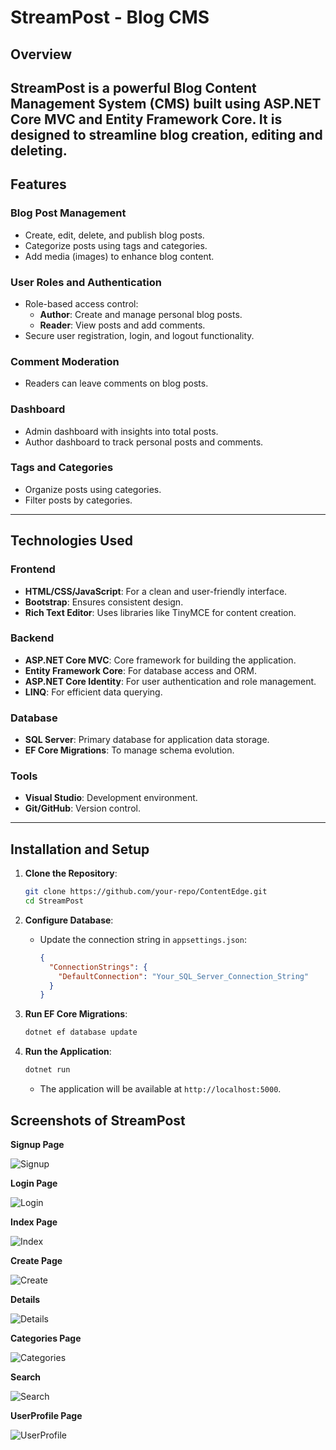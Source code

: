# StreamPost - Blog CMS

## Overview
StreamPost is a powerful Blog Content Management System (CMS) built using **ASP.NET Core MVC** and **Entity Framework Core**. It is designed to streamline blog creation, editing and deleting.
---

## Features

### Blog Post Management
- Create, edit, delete, and publish blog posts.
- Categorize posts using tags and categories.
- Add media (images) to enhance blog content.

### User Roles and Authentication
- Role-based access control:
  - **Author**: Create and manage personal blog posts.
  - **Reader**: View posts and add comments.
- Secure user registration, login, and logout functionality.

### Comment Moderation
- Readers can leave comments on blog posts.

### Dashboard
- Admin dashboard with insights into total posts.
- Author dashboard to track personal posts and comments.

### Tags and Categories
- Organize posts using categories.
- Filter posts by categories.

---

## Technologies Used

### Frontend
- **HTML/CSS/JavaScript**: For a clean and user-friendly interface.
- **Bootstrap**: Ensures consistent design.
- **Rich Text Editor**: Uses libraries like TinyMCE for content creation.

### Backend
- **ASP.NET Core MVC**: Core framework for building the application.
- **Entity Framework Core**: For database access and ORM.
- **ASP.NET Core Identity**: For user authentication and role management.
- **LINQ**: For efficient data querying.

### Database
- **SQL Server**: Primary database for application data storage.
- **EF Core Migrations**: To manage schema evolution.

### Tools
- **Visual Studio**: Development environment.
- **Git/GitHub**: Version control.

---

## Installation and Setup

1. **Clone the Repository**:
   ```bash
   git clone https://github.com/your-repo/ContentEdge.git
   cd StreamPost
   ```

2. **Configure Database**:
   - Update the connection string in `appsettings.json`:
     ```json
     {
       "ConnectionStrings": {
         "DefaultConnection": "Your_SQL_Server_Connection_String"
       }
     }
     ```

3. **Run EF Core Migrations**:
   ```bash
   dotnet ef database update
   ```

4. **Run the Application**:
   ```bash
   dotnet run
   ```
   - The application will be available at `http://localhost:5000`.

## Screenshots of StreamPost

**Signup Page**

![Signup](./Signup.png "Signup")

**Login Page**

![Login](./Login.png "Login")

**Index Page**

![Index](./Index.png "Index")

**Create Page**

![Create](./Create.png "Create")

**Details**

![Details](./Details.png "Details")

**Categories Page**

![Categories](./Categories.png "Categories")

**Search**

![Search](./Search.png "Search")

**UserProfile Page**

![UserProfile](./UserProfile.png "UserProfile")